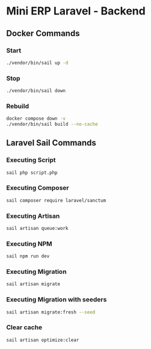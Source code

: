 # Mini ERP Laravel - Backend

## Docker Commands

### Start

```bash
./vendor/bin/sail up -d
```

### Stop

```bash
./vendor/bin/sail down
```

### Rebuild

```bash
docker compose down -v
./vendor/bin/sail build --no-cache
```

## Laravel Sail Commands

### Executing Script

```bash
sail php script.php
```

### Executing Composer

```bash
sail composer require laravel/sanctum
```

### Executing Artisan

```bash
sail artisan queue:work
```

### Executing NPM

```bash
sail npm run dev
```

### Executing Migration

```bash
sail artisan migrate
```

### Executing Migration with seeders

```bash
sail artisan migrate:fresh --seed
```

### Clear cache

```bash
sail artisan optimize:clear
```
